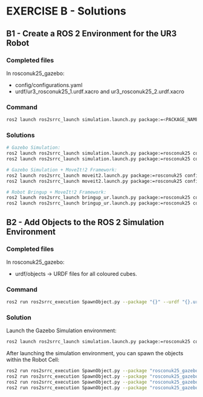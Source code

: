 # EXERCISE B - Solutions

## B1 - Create a ROS 2 Environment for the UR3 Robot

### Completed files

In rosconuk25_gazebo:
- config/configurations.yaml 
- urdf/ur3_rosconuk25_1.urdf.xacro and ur3_rosconuk25_2.urdf.xacro

### Command

```sh
ros2 launch ros2srrc_launch simulation.launch.py package:=<PACKAGE_NAME> config:=<CONFIG_NAME>
```

### Solutions

```sh
# Gazebo Simulation:
ros2 launch ros2srrc_launch simulation.launch.py package:=rosconuk25 config:=ur3_1
ros2 launch ros2srrc_launch simulation.launch.py package:=rosconuk25 config:=ur3_2

# Gazebo Simulation + MoveIt!2 Framework:
ros2 launch ros2srrc_launch moveit2.launch.py package:=rosconuk25 config:=ur3_1
ros2 launch ros2srrc_launch moveit2.launch.py package:=rosconuk25 config:=ur3_2

# Robot Bringup + MoveIt!2 Framework:
ros2 launch ros2srrc_launch bringup_ur.launch.py package:=rosconuk25 config:=ur3_1 robot_ip:=192.168.1.10
ros2 launch ros2srrc_launch bringup_ur.launch.py package:=rosconuk25 config:=ur3_2 robot_ip:=192.168.1.10
```

## B2 - Add Objects to the ROS 2 Simulation Environment 

### Completed files

In rosconuk25_gazebo:
- urdf/objects -> URDF files for all coloured cubes.

### Command

```sh
ros2 run ros2srrc_execution SpawnObject.py --package "{}" --urdf "{}.urdf" --name "{}" --x {} --y {} --z {}
```

### Solution

Launch the Gazebo Simulation environment:
```sh
ros2 launch ros2srrc_launch simulation.launch.py package:=rosconuk25 config:=ur3_1
```

After launching the simulation environment, you can spawn the objects within the Robot Cell:
```sh
ros2 run ros2srrc_execution SpawnObject.py --package "rosconuk25_gazebo" --urdf "BlueCube.urdf" --name "BlueCube" --x 0.0 --y 0.3 --z 1.0
ros2 run ros2srrc_execution SpawnObject.py --package "rosconuk25_gazebo" --urdf "GreenCube.urdf" --name "GreenCube" --x 0.0 --y 0.3 --z 1.0
ros2 run ros2srrc_execution SpawnObject.py --package "rosconuk25_gazebo" --urdf "RedCube.urdf" --name "RedCube" --x 0.0 --y 0.3 --z 1.0
ros2 run ros2srrc_execution SpawnObject.py --package "rosconuk25_gazebo" --urdf "WhiteCube.urdf" --name "WhiteCube" --x 0.0 --y 0.3 --z 1.0
```